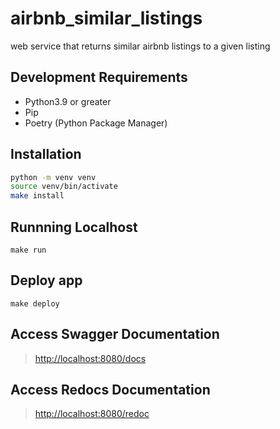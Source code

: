 # airbnb_similar_listings

web service that returns similar airbnb listings to a given listing

## Development Requirements

- Python3.9 or greater
- Pip
- Poetry (Python Package Manager)

## Installation

```sh
python -m venv venv
source venv/bin/activate
make install
```

## Runnning Localhost

`make run`

## Deploy app

`make deploy`

## Access Swagger Documentation

> <http://localhost:8080/docs>

## Access Redocs Documentation

> <http://localhost:8080/redoc>



